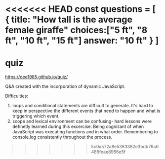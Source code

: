 <<<<<<< HEAD
const questions = [
    {
        title: "How tall is the average female giraffe"
        choices:["5 ft", "8 ft", "10 ft", "15 ft"]
        answer: "10 ft"
    }
]
=======
# quiz
https://dee1985.github.io/quiz/

Q&A created with the incorporation of dynamic JavaScript. 

Difficulties:
1. loops and conditional statements are difficult to generate. It's hard to keep in perspective the different events that need to happen and what is triggering which event. 
2. scope and lexical environment can be confusing- hard lessons were definetly learned during this excercise. Being cognizant of when JavaScript was executing functions and in what order. Remembering to console.log consistently throughout the process.
>>>>>>> 5c0a572a8e5383382e3bdb76a0485feae8956e5f
